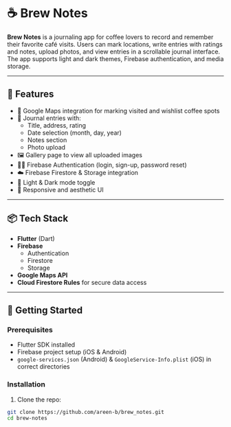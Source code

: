 # ☕️ Brew Notes

**Brew Notes** is a journaling app for coffee lovers to record and remember their favorite café visits. 
Users can mark locations, write entries with ratings and notes, upload photos, and view entries in a scrollable journal interface.
The app supports light and dark themes, Firebase authentication, and media storage.

---

## 🌟 Features

- 📍 Google Maps integration for marking visited and wishlist coffee spots
- 📝 Journal entries with:
    - Title, address, rating
    - Date selection (month, day, year)
    - Notes section
    - Photo upload
- 🖼️ Gallery page to view all uploaded images
- 🧑‍💻 Firebase Authentication (login, sign-up, password reset)
- ☁️ Firebase Firestore & Storage integration
- 🌙 Light & Dark mode toggle
- 📱 Responsive and aesthetic UI 

---

## 📦 Tech Stack

- **Flutter** (Dart)
- **Firebase**
    - Authentication
    - Firestore
    - Storage
- **Google Maps API**
- **Cloud Firestore Rules** for secure data access

---

## 🚀 Getting Started

### Prerequisites

- Flutter SDK installed
- Firebase project setup (iOS & Android)
- `google-services.json` (Android) & `GoogleService-Info.plist` (iOS) in correct directories

### Installation

1. Clone the repo:

```bash
git clone https://github.com/areen-b/brew_notes.git
cd brew-notes
